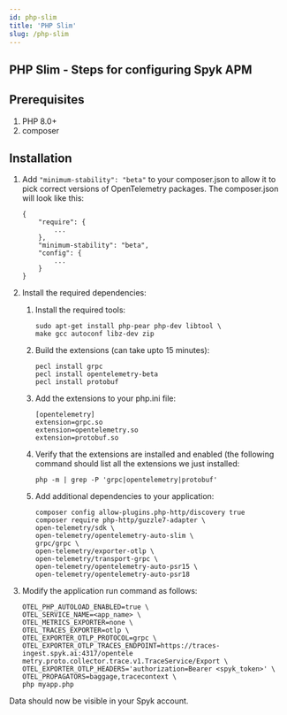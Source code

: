 ```yaml
---
id: php-slim
title: 'PHP Slim'
slug: /php-slim
---
```


## **PHP Slim - Steps for configuring Spyk APM**

## **Prerequisites**

1. PHP 8.0+
2. composer

## **Installation**

1. Add ```"minimum-stability": "beta"``` to your composer.json to allow it to pick correct versions of
OpenTelemetry packages. The composer.json will look like this:
    ```
    {
        "require": {
            ...
        },
        "minimum-stability": "beta",
        "config": {
            ...
        }
    }
    ```

2. Install the required dependencies:

    1. Install the required tools:

        ```
        sudo apt-get install php-pear php-dev libtool \
        make gcc autoconf libz-dev zip
        ```

    2. Build the extensions (can take upto 15 minutes):

        ```
        pecl install grpc
        pecl install opentelemetry-beta
        pecl install protobuf
        ```
    3. Add the extensions to your php.ini file:

        ```
        [opentelemetry]
        extension=grpc.so
        extension=opentelemetry.so
        extension=protobuf.so
        ```

    4. Verify that the extensions are installed and enabled (the following command should list all
        the extensions we just installed:

        ```php -m | grep -P 'grpc|opentelemetry|protobuf'```

    5. Add additional dependencies to your application:

        ```
        composer config allow-plugins.php-http/discovery true
        composer require php-http/guzzle7-adapter \
        open-telemetry/sdk \
        open-telemetry/opentelemetry-auto-slim \
        grpc/grpc \
        open-telemetry/exporter-otlp \
        open-telemetry/transport-grpc \
        open-telemetry/opentelemetry-auto-psr15 \
        open-telemetry/opentelemetry-auto-psr18
        ```

3. Modify the application run command as follows:

    ```
    OTEL_PHP_AUTOLOAD_ENABLED=true \
    OTEL_SERVICE_NAME=<app_name> \
    OTEL_METRICS_EXPORTER=none \
    OTEL_TRACES_EXPORTER=otlp \
    OTEL_EXPORTER_OTLP_PROTOCOL=grpc \
    OTEL_EXPORTER_OTLP_TRACES_ENDPOINT=https://traces-ingest.spyk.ai:4317/opentele
    metry.proto.collector.trace.v1.TraceService/Export \
    OTEL_EXPORTER_OTLP_HEADERS='authorization=Bearer <spyk_token>' \
    OTEL_PROPAGATORS=baggage,tracecontext \
    php myapp.php
    ```

Data should now be visible in your Spyk account.